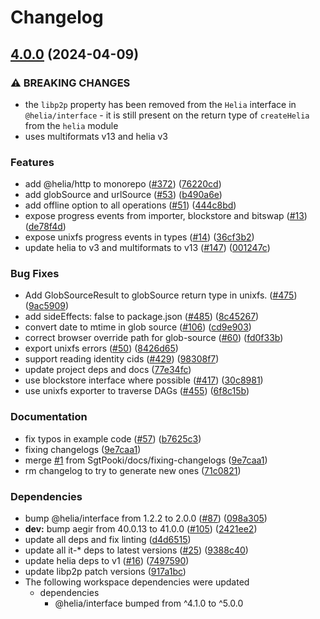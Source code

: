 # Changelog

## [4.0.0](https://github.com/SgtPooki/helia/compare/unixfs-v3.0.3...unixfs-v4.0.0) (2024-04-09)


### ⚠ BREAKING CHANGES

* the `libp2p` property has been removed from the `Helia` interface in `@helia/interface` - it is still present on the return type of `createHelia` from the `helia` module
* uses multiformats v13 and helia v3

### Features

* add @helia/http to monorepo ([#372](https://github.com/SgtPooki/helia/issues/372)) ([76220cd](https://github.com/SgtPooki/helia/commit/76220cd5adf45af7fa61fd0a1321de4722b744d6))
* add globSource and urlSource ([#53](https://github.com/SgtPooki/helia/issues/53)) ([b490a6e](https://github.com/SgtPooki/helia/commit/b490a6e35cb521c0c29d0f1382fc2e4b3b662b9c))
* add offline option to all operations ([#51](https://github.com/SgtPooki/helia/issues/51)) ([444c8bd](https://github.com/SgtPooki/helia/commit/444c8bd0dd40d8cad7ca12f3fbffaaf19f8e75fc))
* expose progress events from importer, blockstore and bitswap ([#13](https://github.com/SgtPooki/helia/issues/13)) ([de78f4d](https://github.com/SgtPooki/helia/commit/de78f4d03ebafe9ed9a2dfcbfb7a516fa215585c))
* expose unixfs progress events in types ([#14](https://github.com/SgtPooki/helia/issues/14)) ([36cf3b2](https://github.com/SgtPooki/helia/commit/36cf3b2143276a59b685ceb58299c4f881545fee))
* update helia to v3 and multiformats to v13 ([#147](https://github.com/SgtPooki/helia/issues/147)) ([001247c](https://github.com/SgtPooki/helia/commit/001247c6fc38ff3d810736371de901e5e1099f26))


### Bug Fixes

* Add GlobSourceResult to globSource return type in unixfs. ([#475](https://github.com/SgtPooki/helia/issues/475)) ([9ac5909](https://github.com/SgtPooki/helia/commit/9ac59098d3e4c8644756a83b185308d7d91626c1))
* add sideEffects: false to package.json ([#485](https://github.com/SgtPooki/helia/issues/485)) ([8c45267](https://github.com/SgtPooki/helia/commit/8c45267a474ab10b2faadfebdab33cfe446e8c03))
* convert date to mtime in glob source ([#106](https://github.com/SgtPooki/helia/issues/106)) ([cd9e903](https://github.com/SgtPooki/helia/commit/cd9e903c2ccac61372eaa64a61b4a8f3d79f9d4a))
* correct browser override path for glob-source ([#60](https://github.com/SgtPooki/helia/issues/60)) ([fd0f33b](https://github.com/SgtPooki/helia/commit/fd0f33b2a66e2840b5a03f27a48240b3c5d2b67e))
* export unixfs errors ([#50](https://github.com/SgtPooki/helia/issues/50)) ([8426d65](https://github.com/SgtPooki/helia/commit/8426d650ae4645b7b975331c5fd02f56e390cab6))
* support reading identity cids ([#429](https://github.com/SgtPooki/helia/issues/429)) ([98308f7](https://github.com/SgtPooki/helia/commit/98308f77488b8196b2d18f78f05ecd2d37456834))
* update project deps and docs ([77e34fc](https://github.com/SgtPooki/helia/commit/77e34fc115cbfb82585fd954bcf389ecebf655bc))
* use blockstore interface where possible ([#417](https://github.com/SgtPooki/helia/issues/417)) ([30c8981](https://github.com/SgtPooki/helia/commit/30c8981934ffba72d572a7b8b2712ec93b7f4d31))
* use unixfs exporter to traverse DAGs ([#455](https://github.com/SgtPooki/helia/issues/455)) ([6f8c15b](https://github.com/SgtPooki/helia/commit/6f8c15b769c08bf73e7c62dab79909b5ecfc3c93))


### Documentation

* fix typos in example code ([#57](https://github.com/SgtPooki/helia/issues/57)) ([b7625c3](https://github.com/SgtPooki/helia/commit/b7625c3426380e63052968b1476e2d689c9213de))
* fixing changelogs ([9e7caa1](https://github.com/SgtPooki/helia/commit/9e7caa10e85a00b41482c4165f2d83d39668e46d))
* merge [#1](https://github.com/SgtPooki/helia/issues/1) from SgtPooki/docs/fixing-changelogs ([9e7caa1](https://github.com/SgtPooki/helia/commit/9e7caa10e85a00b41482c4165f2d83d39668e46d))
* rm changelog to try to generate new ones ([71c0821](https://github.com/SgtPooki/helia/commit/71c0821d43e725961cd381070c0dc37846e305fe))


### Dependencies

* bump @helia/interface from 1.2.2 to 2.0.0 ([#87](https://github.com/SgtPooki/helia/issues/87)) ([098a305](https://github.com/SgtPooki/helia/commit/098a305241024ed3903b686892ded8abfca55f5f))
* **dev:** bump aegir from 40.0.13 to 41.0.0 ([#105](https://github.com/SgtPooki/helia/issues/105)) ([2421ee2](https://github.com/SgtPooki/helia/commit/2421ee2b4440446160e1a665bc5ecfc92d2b64de))
* update all deps and fix linting ([d4d6515](https://github.com/SgtPooki/helia/commit/d4d6515f023db339874d34871e69fb7c3fc47f6c))
* update all it-* deps to latest versions ([#25](https://github.com/SgtPooki/helia/issues/25)) ([9388c40](https://github.com/SgtPooki/helia/commit/9388c402462a1d45fcb7ded285262881718b7dd0))
* update helia deps to v1 ([#16](https://github.com/SgtPooki/helia/issues/16)) ([7497590](https://github.com/SgtPooki/helia/commit/74975903ec619a4662e5bfa9546997641e9f8e8c))
* update libp2p patch versions ([917a1bc](https://github.com/SgtPooki/helia/commit/917a1bceb9e9b56428a15dc3377a963f06affd12))
* The following workspace dependencies were updated
  * dependencies
    * @helia/interface bumped from ^4.1.0 to ^5.0.0
